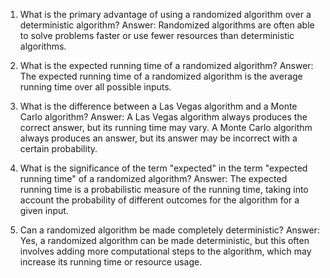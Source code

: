 1. What is the primary advantage of using a randomized algorithm over a deterministic algorithm?
Answer: Randomized algorithms are often able to solve problems faster or use fewer resources than deterministic algorithms.

2. What is the expected running time of a randomized algorithm?
Answer: The expected running time of a randomized algorithm is the average running time over all possible inputs.

3. What is the difference between a Las Vegas algorithm and a Monte Carlo algorithm?
Answer: A Las Vegas algorithm always produces the correct answer, but its running time may vary. A Monte Carlo algorithm always produces an answer, but its answer may be incorrect with a certain probability.

4. What is the significance of the term "expected" in the term "expected running time" of a randomized algorithm?
Answer: The expected running time is a probabilistic measure of the running time, taking into account the probability of different outcomes for the algorithm for a given input.

5. Can a randomized algorithm be made completely deterministic?
Answer: Yes, a randomized algorithm can be made deterministic, but this often involves adding more computational steps to the algorithm, which may increase its running time or resource usage.